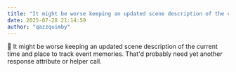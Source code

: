 ```yaml
---
title: "It might be worse keeping an updated scene description of the current time and place"
date: 2025-07-28 21:14:59
author: "qazzquimby"
---
```


💭 It might be worse keeping an updated scene description of the current time and place to track event memories. That'd probably need yet another response attribute or helper call.